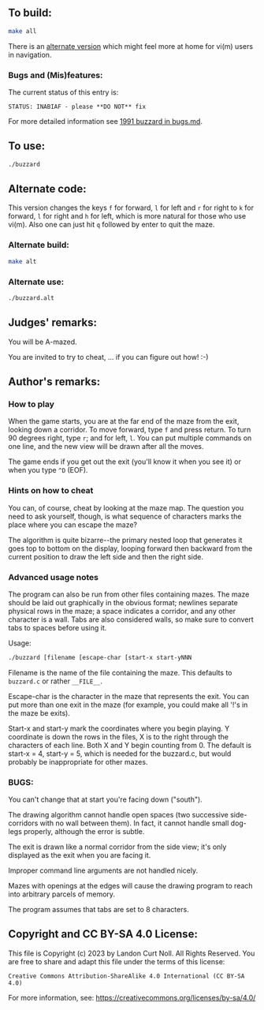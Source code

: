 ## To build:

```sh
make all
```

There is an [alternate version](#alternate-code) which might feel more at home
for vi(m) users in navigation.


### Bugs and (Mis)features:

The current status of this entry is:

```
STATUS: INABIAF - please **DO NOT** fix
```

For more detailed information see [1991 buzzard in
bugs.md](/bugs.md#1991-buzzard).


## To use:

```sh
./buzzard
```

## Alternate code:

This version changes the keys `f` for forward, `l` for left and `r` for right to
`k` for forward, `l` for right and `h` for left, which is more natural for those
who use vi(m). Also one can just hit `q` followed by enter to quit the maze.


### Alternate build:

```sh
make alt
```


### Alternate use:

```sh
./buzzard.alt
```


## Judges' remarks:

You will be A-mazed.

You are invited to try to cheat, ... if you can figure out how!  :-)


## Author's remarks:


### How to play

When the game starts, you are at the far end of the maze from the exit, looking
down a corridor.  To move forward, type `f` and press return.  To turn 90
degrees right, type `r`; and for left, `l`.  You can put multiple commands on
one line, and the new view will be drawn after all the moves.

The game ends if you get out the exit (you'll know it when you see
it) or when you type `^D` (EOF).

### Hints on how to cheat

You can, of course, cheat by looking at the maze map.  The question
you need to ask yourself, though, is what sequence of characters
marks the place where you can escape the maze?

The algorithm is quite bizarre--the primary nested loop that
generates it goes top to bottom on the display, looping forward
then backward from the current position to draw the left side and
then the right side.

### Advanced usage notes

The program can also be run from other files containing mazes.  The
maze should be laid out graphically in the obvious format; newlines
separate physical rows in the maze; a space indicates a corridor,
and any other character is a wall.  Tabs are also considered walls,
so make sure to convert tabs to spaces before using it.

Usage:

```sh
./buzzard [filename [escape-char [start-x start-yNNN
```

Filename is the name of the file containing the maze.  This
defaults to `buzzard.c` or rather `__FILE__`.

Escape-char is the character in the maze that represents the exit.
You can put more than one exit in the maze (for example, you could
make all '!'s in the maze be exits).

Start-x and start-y mark the coordinates where you begin playing.
Y coordinate is down the rows in the files, X is to the right
through the characters of each line.  Both X and Y begin counting
from 0.  The default is start-x = 4, start-y = 5, which is needed
for the buzzard.c, but would probably be inappropriate for other
mazes.

### BUGS:

You can't change that at start you're facing down ("south").

The drawing algorithm cannot handle open spaces (two successive
side-corridors with no wall between them).  In fact, it cannot handle
small dog-legs properly, although the error is subtle.

The exit is drawn like a normal corridor from the side view;
it's only displayed as the exit when you are facing it.

Improper command line arguments are not handled nicely.

Mazes with openings at the edges will cause the drawing program
to reach into arbitrary parcels of memory.

The program assumes that tabs are set to 8 characters.


## Copyright and CC BY-SA 4.0 License:

This file is Copyright (c) 2023 by Landon Curt Noll.  All Rights Reserved.
You are free to share and adapt this file under the terms of this license:

    Creative Commons Attribution-ShareAlike 4.0 International (CC BY-SA 4.0)

For more information, see: https://creativecommons.org/licenses/by-sa/4.0/
